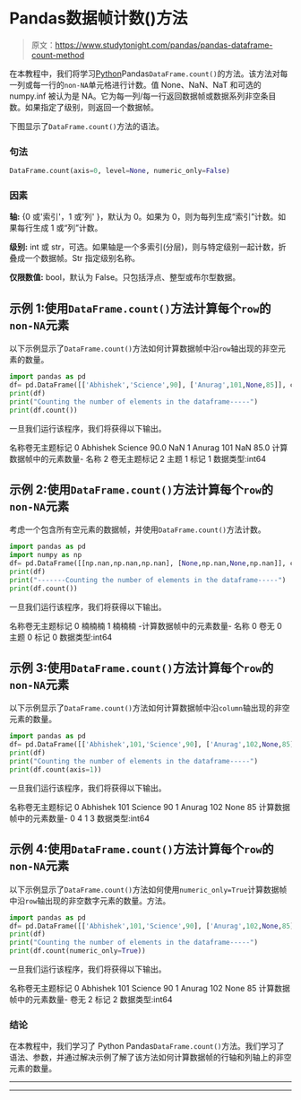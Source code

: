 # Pandas数据帧计数()方法

> 原文：<https://www.studytonight.com/pandas/pandas-dataframe-count-method>

在本教程中，我们将学习[Python](https://www.studytonight.com/python/getting-started-with-python)Pandas`DataFrame.count()`的方法。该方法对每一列或每一行的`non-NA`单元格进行计数。值 None、NaN、NaT 和可选的 numpy.inf 被认为是 NA。它为每一列/每一行返回数据帧或数据系列非空条目数。如果指定了级别，则返回一个数据帧。

下图显示了`DataFrame.count()`方法的语法。

### 句法

```py
DataFrame.count(axis=0, level=None, numeric_only=False)
```

### 因素

**轴:** {0 或'索引'，1 或'列' }，默认为 0。如果为 0，则为每列生成“索引”计数。如果每行生成 1 或“列”计数。

**级别:** int 或 str，可选。如果轴是一个多索引(分层)，则与特定级别一起计数，折叠成一个数据帧。Str 指定级别名称。

**仅限数值:** bool，默认为 False。只包括浮点、整型或布尔型数据。

## 示例 1:使用`DataFrame.count()`方法计算每个`row`的`non-NA`元素

以下示例显示了`DataFrame.count()`方法如何计算数据帧中沿`row`轴出现的非空元素的数量。

```py
import pandas as pd
df= pd.DataFrame([['Abhishek','Science',90], ['Anurag',101,None,85]], columns=['Name', 'Roll No', 'Subject', 'Marks'])
print(df)
print("Counting the number of elements in the dataframe-----")
print(df.count())
```

一旦我们运行该程序，我们将获得以下输出。

名称卷无主题标记
0 Abhishek Science 90.0 NaN
1 Anurag 101 NaN 85.0
计算数据帧中的元素数量-
名称 2
卷无主题标记 2
主题 1
标记 1
数据类型:int64

## 示例 2:使用`DataFrame.count()`方法计算每个`row`的`non-NA`元素

考虑一个包含所有空元素的数据帧，并使用`DataFrame.count()`方法计数。

```py
import pandas as pd
import numpy as np
df= pd.DataFrame([[np.nan,np.nan,np.nan], [None,np.nan,None,np.nan]], columns=['Name', 'Roll No', 'Subject', 'Marks'])
print(df)
print("-------Counting the number of elements in the dataframe-----")
print(df.count())
```

一旦我们运行该程序，我们将获得以下输出。

名称卷无主题标记
0 楠楠楠
1 楠楠楠
-计算数据帧中的元素数量-
名称 0
卷无 0
主题 0
标记 0
数据类型:int64

## 示例 3:使用`DataFrame.count()`方法计算每个`row`的`non-NA`元素

以下示例显示了`DataFrame.count()`方法如何计算数据帧中沿`column`轴出现的非空元素的数量。

```py
import pandas as pd
df= pd.DataFrame([['Abhishek',101,'Science',90], ['Anurag',102,None,85]], columns=['Name', 'Roll No', 'Subject', 'Marks'])
print(df)
print("Counting the number of elements in the dataframe-----")
print(df.count(axis=1))
```

一旦我们运行该程序，我们将获得以下输出。

名称卷无主题标记
0 Abhishek 101 Science 90
1 Anurag 102 None 85
计算数据帧中的元素数量-
0 4
1 3
数据类型:int64

## 示例 4:使用`DataFrame.count()`方法计算每个`row`的`non-NA`元素

以下示例显示了`DataFrame.count()`方法如何使用`numeric_only=True`计算数据帧中沿`row`轴出现的非空数字元素的数量。方法。

```py
import pandas as pd
df= pd.DataFrame([['Abhishek',101,'Science',90], ['Anurag',102,None,85]], columns=['Name', 'Roll No', 'Subject', 'Marks'])
print(df)
print("Counting the number of elements in the dataframe-----")
print(df.count(numeric_only=True))
```

一旦我们运行该程序，我们将获得以下输出。

名称卷无主题标记
0 Abhishek 101 Science 90
1 Anurag 102 None 85
计算数据帧中的元素数量-
卷无 2
标记 2
数据类型:int64

### 结论

在本教程中，我们学习了 Python Pandas`DataFrame.count()`方法。我们学习了语法、参数，并通过解决示例了解了该方法如何计算数据帧的行轴和列轴上的非空元素的数量。

* * *

* * *